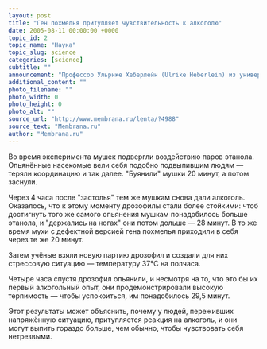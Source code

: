 ```yaml
---
layout: post
title: "Ген похмелья притупляет чувствительность к алкоголю"
date: 2005-08-11 00:00:00 +0000
topic_id: 2
topic_name: "Наука"
topic_slug: science
categories: [science]
subtitle: ""
announcement: "Профессор Ульрике Хеберлейн (Ulrike Heberlein) из университета Калифорнии в Сан-Франциско (UCSF) и Хенрике Шольц (Henrike Scholz) из университета Вюрцбурга (Universit&#228;t W&#252;rzburg) обнаружили ген, помогающий плодовым мушкам плода развивать пониженную чувствительность к алкоголю, и назвали этот ген \"похмелье\" (\"hangover\")."
additional_content: ""
photo_filename: ""
photo_width: 0
photo_height: 0
photo_alt: ""
source_url: "http://www.membrana.ru/lenta/?4988"
source_text: "Membrana.ru"
author: "Membrana.ru"
---
```

Во время эксперимента мушек подвергли воздействию паров этанола. Опьянённые насекомые вели себя подобно подвыпившим людям — теряли координацию и так далее. "Буянили" мушки 20 минут, а потом заснули.

Через 4 часа после "застолья" тем же мушкам снова дали алкоголь. Оказалось, что к этому моменту дрозофилы стали более стойкими: чтоб достигнуть того же самого опьянения мушкам понадобилось больше этанола, и "держались на ногах" они потом дольше — 28 минут. В то же время мухи с дефектной версией гена похмелья приходили в себя через те же 20 минут.

Затем учёные взяли новую партию дрозофил и создали для них стрессовую ситуацию — температуру 37°C на полчаса.

Четыре часа спустя дрозофил опьянили, и несмотря на то, что это бы их первый алкогольный опыт, они продемонстрировали высокую терпимость — чтобы успокоиться, им понадобилось 29,5 минут.

Этот результаты может объяснить, почему у людей, переживших напряжённую ситуацию, притупляется реакция на алкоголь, и они могут выпить гораздо больше, чем обычно, чтобы чувствовать себя нетрезвыми.
